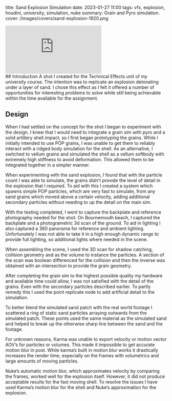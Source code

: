 title: Sand Explosion Simulation
date: 2023-01-27 11:00
tags: vfx, explosion, houdini, university, simulation, nuke
summary: Grain and Pyro simulation.
cover: /images/covers/sand-explosion-1920.png

<div class="w-full aspect-w-16 aspect-h-9">
    <iframe src="https://www.youtube.com/embed/3StjzKWR2jM?si=K_QD3yXSgqBhKqvP" title="youtube video player" frameborder="0" allow="accelerometer; autoplay; clipboard-write; encrypted-media; gyroscope; picture-in-picture; web-share" referrerpolicy="strict-origin-when-cross-origin" allowfullscreen></iframe>
</div>
## Introduction
A shot I created for the Technical Effects unit of my university course. The intention was to replicate an explosion detonating under a layer of sand. I chose this effect as I felt it offered a number of opportunities for interesting problems to solve while still being achievable within the time available for the assignment.

## Design
When I had settled on the concept for the shot I began to experiment with the design. I knew that I would need to integrate a grain sim with pyro and a solid artillery shell impact, so I first began prototyping the grains. While I initially intended to use POP grains, I was unable to get them to reliably interact with a ridged body simulation for the shell. As an alternative, I switched to vellum grains and simulated the shell as a vellum softbody with extremely high stiffness to avoid deformation. This allowed them to be integrated together in a simpler manner.

When experimenting with the sand explosion, I found that with the particle count I was able to simulate, the grains didn’t provide the level of detail in the explosion that I required. To aid with this I created a system which spawns simple POP particles, which are very fast to simulate, from any sand grains which moved above a certain velocity, adding additional secondary particles without needing to up the detail on the main sim.

With the testing completed, I went to capture the backplate and reference photography needed for the shot. On Bournemouth beach, I captured the backplate and a photogrametric 3d scan of the ground. To aid in lighting I also captured a 360 panorama for reference and ambient lighting. Unfortunately I was not able to take it in a high enough dynamic range to provide full lighting, so additional lights where needed in the scene.

When assembling the scene, I used the 3D scan for shadow catching, collision geometry and as the volume to instance the particles. A section of the scan was boolean differenced for the collision and then the inverse was obtained with an intersection to provide the grain geometry.

After completing the grain sim to the highest possible quality my hardware and available time could allow, I was not satisfied with the detail of the grains. Even with the secondary particles described earlier. To partly remedy this I used the point replicate node to add artificial detail to the simulation.

To better blend the simulated sand patch with the real world footage I scattered a ring of static sand particles arraying outwards from the simulated patch. These points used the same material as the simulated sand and helped to break up the otherwise sharp line between the sand and the footage.

For unknown reasons, Karma was unable to export velocity or motion vector AOV’s for particles or volumes. This made it impossible to get accurate motion blur in post. While karma’s built in motion blur works it drastically increases the render time, especially on the frames with volumetrics and large amounts of moving particles.

Nuke’s automatic motion blur, which approximates velocity by comparing the frames, worked well for the explosion itself. However, it did not produce acceptable results for the fast moving shell. To resolve the issues I have used Karma’s motion blur for the shell and Nuke’s approximation for the explosion.

